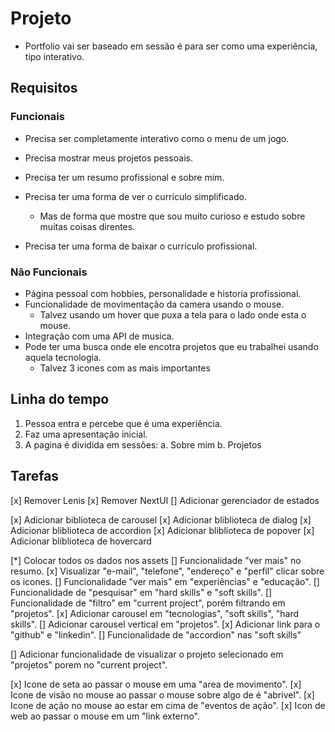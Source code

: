 # Projeto

* Portfolio vai ser baseado em sessão é para ser como uma experiência, tipo interativo.

## Requisitos

### Funcionais
* Precisa ser completamente interativo como o menu de um jogo.

* Precisa mostrar meus projetos pessoais.
* Precisa ter um resumo profissional e sobre mim.
* Precisa ter uma forma de ver o curriculo simplificado.
  * Mas de forma que mostre que sou muito curioso e 
    estudo sobre muitas coisas direntes.
* Precisa ter uma forma de baixar o curriculo profissional.

### Não Funcionais
* Página pessoal com hobbies, personalidade e historia profissional.
* Funcionalidade de movimentação da camera usando o mouse.
  - Talvez usando um hover que puxa a tela para o lado onde esta o mouse.
* Integração com uma API de musica.
* Pode ter uma busca onde ele encotra projetos que eu trabalhei usando aquela tecnologia.
  - Talvez 3 icones com as mais importantes

## Linha do tempo

1. Pessoa entra e percebe que é uma experiência.
2. Faz uma apresentação inicial.
3. A pagina é dividida em sessões:
  a. Sobre mim
  b. Projetos


## Tarefas

[x] Remover Lenis
[x] Remover NextUI
[] Adicionar gerenciador de estados

[x] Adicionar biblioteca de carousel
[x] Adicionar bliblioteca de dialog
[x] Adicionar bliblioteca de accordion
[x] Adicionar bliblioteca de popover
[x] Adicionar bliblioteca de hovercard

[*] Colocar todos os dados nos assets
[] Funcionalidade "ver mais" no resumo.
[x] Visualizar "e-mail", "telefone", "endereço" e "perfil" clicar sobre os icones.
[] Funcionalidade "ver mais" em "experiências" e "educação".
[] Funcionalidade de "pesquisar" em "hard skills" e "soft skills".
[] Funcionalidade de "filtro" em "current project", porém filtrando em "projetos".
[x] Adicionar carousel em "tecnologias", "soft skills", "hard skills".
[] Adicionar carousel vertical em "projetos".
[x] Adicionar link para o "github" e "linkedin".
[] Funcionalidade de "accordion" nas "soft skills"

[] Adicionar funcionalidade de visualizar o projeto selecionado em "projetos" porem no "current project".

[x] Icone de seta ao passar o mouse em uma "area de movimento".
[x] Icone de visão no mouse ao passar o mouse sobre algo de é "abrivel".
[x] Icone de ação no mouse ao estar em cima de "eventos de ação".
[x] Icon de web ao passar o mouse em um "link externo".
